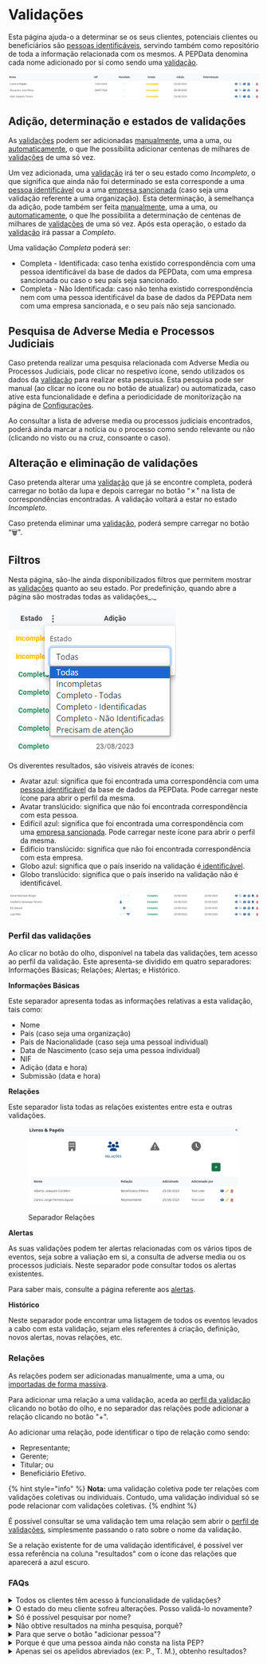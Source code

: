 # Validações

Esta página ajuda-o a determinar se os seus clientes, potenciais clientes ou beneficiários são [pessoas identificáveis](../../glossario/glossario-aplicacao.md#pessoa-identificavel), servindo também como repositório de toda a informação relacionada com os mesmos. A PEPData denomina cada nome adicionado por si como sendo uma [validação](../../glossario/glossario-aplicacao.md#validacao).

![Tabela de validações](../../.gitbook/assets/1.png)

## Adição, determinação e estados de validações

As [validações](../../glossario/glossario-aplicacao.md#validacao) podem ser adicionadas [manualmente](adicao-manual.md), uma a uma, ou [automaticamente](importacao-de-validacoes.md), o que lhe possibilita adicionar centenas de milhares de [validações](../../glossario/glossario-aplicacao.md#validacao) de uma só vez.

Um vez adicionada, uma [validação](../../glossario/glossario-aplicacao.md#validacao) irá ter o seu estado como _Incompleto_, o que significa que ainda não foi determinado se esta corresponde a uma [pessoa identificável](../../glossario/glossario-aplicacao.md#pessoa-identificavel) ou a uma [empresa sancionada](../../glossario/glossario-aplicacao.md#sancionado) (caso seja uma validação referente a uma organização). Esta determinação, à semelhança da adição, pode também ser feita [manualmente](analise-manual.md), uma a uma, ou [automaticamente](aplicacao-de-regras.md), o que lhe possibilita a determinação de centenas de milhares de [validações](../../glossario/glossario-aplicacao.md#validacao) de uma só vez. Após esta operação, o estado da [validação](../../glossario/glossario-aplicacao.md#validacao) irá passar a _Completo_.

Uma validação _Completa_ poderá ser:

* Completa - Identificada: caso tenha existido correspondência com uma pessoa identificável da base de dados da PEPData, com uma empresa sancionada ou caso o seu país seja sancionado.
* Completa - Não Identificada: caso não tenha existido correspondência nem com uma pessoa identificável da base de dados da PEPData nem com uma empresa sancionada, e o seu país não seja sancionado.

## Pesquisa de Adverse Media e Processos Judiciais

Caso pretenda realizar uma pesquisa relacionada com Adverse Media ou Processos Judiciais, pode clicar no respetivo ícone, sendo utilizados os dados da [validação](../../glossario/glossario-aplicacao.md#validacao) para realizar esta pesquisa. Esta pesquisa pode ser manual (ao clicar no ícone ou no botão de atualizar) ou automatizada, caso ative esta funcionalidade e defina a periodicidade de monitorização na página de [Configurações](../configuracoes/).&#x20;

Ao consultar a lista de adverse media ou processos judiciais encontrados, poderá ainda marcar a notícia ou o processo como sendo relevante ou não (clicando no visto ou na cruz, consoante o caso).

## Alteração e eliminação de validações

Caso pretenda alterar uma [validação](../../glossario/glossario-aplicacao.md#validacao) que já se encontre completa, poderá carregar no botão da lupa e depois carregar no botão “✗" na lista de correspondências encontradas. A validação voltará a estar no estado _Incompleto_.

Caso pretenda eliminar uma [validação](../../glossario/glossario-aplicacao.md#validacao), poderá sempre carregar no botão “🗑️".&#x20;

## Filtros

Nesta página, são-lhe ainda disponibilizados filtros que permitem mostrar as [validações](../../glossario/glossario-aplicacao.md#validacao) quanto ao seu estado. Por predefinição, quando abre a página são mostradas todas as validações_._

![Filtros de validações](../../.gitbook/assets/2.png)

Os diverentes resultados, são visíveis através de ícones:

* Avatar azul: significa que foi encontrada uma correspondência com uma [pessoa identificável](../../glossario/glossario-aplicacao.md#pessoa-identificavel) da base de dados da PEPData. Pode carregar neste ícone para abrir o perfil da mesma.
* Avatar translúcido: significa que não foi encontrada correspondência com esta pessoa.
* Edifícil azul: significa que foi encontrada uma correspondência com uma [empresa sancionada](../../glossario/glossario-aplicacao.md#sancionado). Pode carregar neste ícone para abrir o perfil da mesma.
* Edifício translúcido: significa que não foi encontrada correspondência com esta empresa.
* Globo azul: significa que o país inserido na validação é[ identificável](../../glossario/glossario-aplicacao.md#pais-identificavel).
* Globo translúcido: significa que o país inserido na validação não é identificável.

![Exemplo de validações completas](../../.gitbook/assets/3.png)

### Perfil das validações

Ao clicar no botão do olho, disponível na tabela das validações, tem acesso ao perfil da validação. Este apresenta-se dividido em quatro separadores: Informações Básicas; Relações; Alertas; e Histórico.



**Informações Básicas**

Este separador apresenta todas as informações relativas a esta validação, tais como:

* Nome
* País (caso seja uma organização)
* País de Nacionalidade (caso seja uma pessoal individual)
* Data de Nascimento (caso seja uma pessoa individual)
* NIF
* Adição (data e hora)
* Submissão (data e hora)



**Relações**

Este separador lista todas as relações existentes entre esta e outras validações.

<figure><img src="../../.gitbook/assets/pdf.png" alt=""><figcaption><p>Separador Relações</p></figcaption></figure>



**Alertas**

As suas validações podem ter alertas relacionadas com os vários tipos de eventos, seja sobre a valiação em si, a consulta de adverse media ou os processos judiciais. Neste separador pode consultar todos os alertas existentes.

Para saber mais, consulte a página referente aos [alertas](alertas.md).



**Histórico**

Neste separador pode encontrar uma listagem de todos os eventos levados a cabo com esta validação, sejam eles referentes á criação, definição, novos alertas, novas relações, etc.



### Relações

As relações podem ser adicionadas manualmente, uma a uma, ou[ importadas de forma massiva](importacao-de-validacoes.md).

Para adicionar uma relação a uma validação, aceda ao [perfil da validação ](./#perfil-das-validacoes)clicando no botão do olho, e no separador das relações pode adicionar a relação clicando no botão "+".

Ao adicionar uma relação, pode identificar o tipo de relação como sendo:

* Representante;
* Gerente;
* Titular; ou
* Beneficiário Efetivo.

{% hint style="info" %}
**Nota:** uma validação coletiva pode ter relações com validações coletivas ou individuais. Contudo, uma validação individual só se pode relacionar com validações coletivas.
{% endhint %}

É possível consultar se uma validação tem uma relação sem abrir o [perfil de validações](./#perfil-das-validacoes), simplesmente passando o rato sobre o nome da validação.



Se a relação existente for de uma validação identificável, é possível ver essa referência na coluna "resultados" com o ícone das relações que aparecerá a azul escuro.



### FAQs

<details>

<summary>Todos os clientes têm acesso à funcionalidade de validações?</summary>

Não. Esta funcionalidade é paga, consequentemente é exclusiva para quem a adquiriu.

</details>

<details>

<summary>O estado do meu cliente sofreu alterações. Posso validá-lo novamente?</summary>

Sim. Quando receber a notificação de que um estado de cliente sofreu alterações, pode voltar ao menu de validações e ver os detalhes dessa pessoa.

</details>

<details>

<summary>Só é possível pesquisar por nome?</summary>

A pesquisa pode ser feita com dois nomes e/ou data de nascimento e país. Estes dados servem por forma a cumprir na íntegra com a lei do RGPD.

</details>

<details>

<summary>Não obtive resultados na minha pesquisa, porquê?</summary>

Se não obteve nenhum resultado, significa que nas listas da plataforma, não se encontra nenhum nome com algum grau de semelhança com o nome introduzido. Neste caso, poderá considerá-lo como pessoa "não identificável".

Se tiver a certeza que esta pessoa é identificável, peja a resposta à pergunta: [«Para que serve o botão "adicionar pessoa"?»](./#para-que-serve-o-botao-adicionar-pessoa)

</details>

<details>

<summary>Para que serve o botão "adicionar pessoa"?</summary>

O botão "adicionar pessoa", serve para colocar uma pessoa sob vigilância caso o reconheça como sendo PEP, Familiar ou Associado de PEP, mas que ainda não faça parte das listas da plataforma. Desta forma, poderá adicionar diretamente uma pessoa à sua base de dados e validá-la automaticamente.

</details>

<details>

<summary>Porque é que uma pessoa ainda não consta na lista PEP?</summary>

Quando o nome que procura ainda não se encontra disponível nas listas da PEPData é porque a fonte oficial ainda não se encontra disponível. Todas as fontes utilizadas pela PEPData são oficiais e verficadas com regularidade, atualizando permanentemente as nossas listas.

</details>

<details>

<summary>Apenas sei os apelidos abreviados (ex: P., T. M.), obtenho resultados?</summary>

Sim, pode obter resultados com abreviaturas. No entanto, é também importante definir bem as regras de validação pra não obter resultados enganadores. Para que os resultados sejam mais fidedignos, o nome deverá estar completo ou ter, pelo menos, dois nomes completos e data de nascimento.

Quanto mais completos forem os dados introduzidos, menos falsos positivos terá.

</details>
